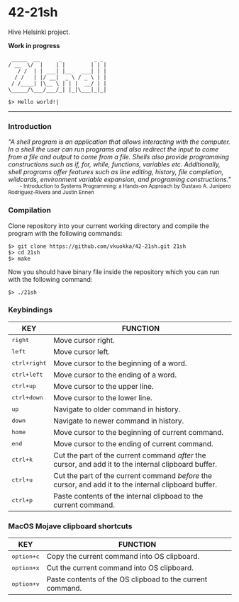 # 42-21sh
Hive Helsinki project.

**Work in progress**
```
 _____  __      _          _ _
/ __  \/  |    | |        | | |
   / /  | | ___| |__   ___| | |
  / /   | |/ __|  _ \ / _ \ | |
 / /____| |\__ \ | | |  __/ | |
\_____/\___/___/_| |_|\___|_|_|

$> Hello world!|
```
___

### Introduction
*"A shell program is an application that allows interacting with the computer. In a shell the user
can run programs and also redirect the input to come from a file and output to come from a
file. Shells also provide programming constructions such as if, for, while, functions, variables
etc. Additionally, shell programs offer features such as line editing, history, file completion,
wildcards, environment variable expansion, and programing constructions."*  
<sup>&nbsp;&nbsp;&nbsp;&nbsp;&nbsp;&nbsp;&nbsp;&nbsp;\- Introduction to Systems Programming: a Hands-on Approach by Gustavo A. Junipero Rodriguez-Rivera and Justin Ennen</sup>

### Compilation
Clone repository into your current working directory and compile the program with the following commands:
```
$> git clone https://github.com/vkuokka/42-21sh.git 21sh  
$> cd 21sh  
$> make  
```
Now you should have binary file inside the repository which you can run with the following command:
```
$> ./21sh  
```

### Keybindings
| KEY  | FUNCTION |
| ------------- | ------------- |
| <kbd>right</kbd> | Move cursor right. |
| <kbd>left</kbd> | Move cursor left. |
| <kbd>ctrl+right</kbd> | Move cursor to the beginning of a word. |
| <kbd>ctrl+left</kbd> | Move cursor to the ending of a word. |
| <kbd>ctrl+up</kbd> | Move cursor to the upper line. |
| <kbd>ctrl+down</kbd> | Move cursor to the lower line. |
| <kbd>up</kbd> | Navigate to older command in history. |
| <kbd>down</kbd> | Navigate to newer command in history. |
| <kbd>home</kbd> | Move cursor to the beginning of current command. |
| <kbd>end</kbd> | Move cursor to the ending of current command. |
| <kbd>ctrl+k</kbd> | Cut the part of the current command *after* the cursor, and add it to the internal clipboard buffer. |
| <kbd>ctrl+u</kbd> | Cut the part of the current command *before* the cursor, and add it to the internal clipboard buffer. |
| <kbd>ctrl+p</kbd> | Paste contents of the internal clipboad to the current command. |

### MacOS Mojave clipboard shortcuts
| KEY  | FUNCTION |
| ------------- | ------------- |
| <kbd>option+c</kbd> | Copy the current command into OS clipboard. |
| <kbd>option+x</kbd> | Cut the current command into OS clipboard. |
| <kbd>option+v</kbd> | Paste contents of the OS clipboad to the current command. |
